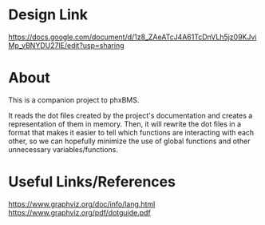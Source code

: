 # Design Link
https://docs.google.com/document/d/1z8_ZAeATcJ4A61TcDnVLh5jz09KJviMp_vBNYDU27lE/edit?usp=sharing

# About
This is a companion project to phxBMS.

It reads the dot files created by the project's documentation and creates a representation of them in memory.
Then, it will rewrite the dot files in a format that makes it easier to tell which functions are interacting with each other, so we can hopefully minimize the use of global functions and other unnecessary variables/functions.

# Useful Links/References
https://www.graphviz.org/doc/info/lang.html
https://www.graphviz.org/pdf/dotguide.pdf
